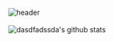 ![header](https://capsule-render.vercel.app/api?type=wave&color=auto&height=300&section=header&text=Z._kyu%&fontSize=90)
<br>
<br>
![dasdfadssda's github stats](https://github-readme-stats.vercel.app/api?username=dasdfadssda&show_icons=true&hide_border=true)
